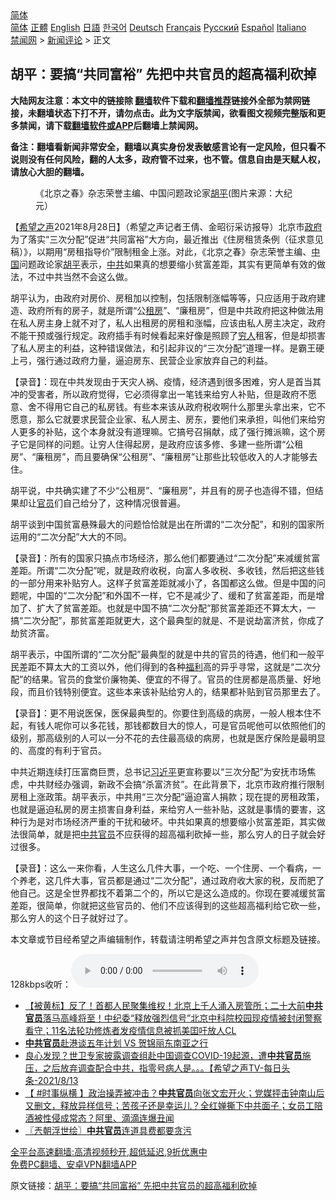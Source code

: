  <!-- 面包屑导航 --> <div class="breadcrumb"><!-- GTranslate: https://gtranslate.io/ -->  <div class="switcher notranslate">  <div class="selected">  <a href="#" onclick="return false;"> 简体</a>  </div>  <div class="option">  <a href="https://www.bannedbook.org" onclick="doGTranslate('zh-CN|zh-CN');jQuery('div.switcher div.selected a').html(jQuery(this).html());return false;" title="简体中文" class="nturl selected"> 简体</a>  <a href="https://www.bannedbook.org/zh-tw/" onclick="doGTranslate('zh-CN|zh-TW');jQuery('div.switcher div.selected a').html(jQuery(this).html());return false;" title="繁體中文" class="nturl"> 正體</a>  <a href="https://www.bannedbook.org/en/" onclick="doGTranslate('zh-CN|en');jQuery('div.switcher div.selected a').html(jQuery(this).html());return false;" title="English" class="nturl"> English</a>  <a href="https://www.bannedbook.org/ja/" onclick="doGTranslate('zh-CN|ja');jQuery('div.switcher div.selected a').html(jQuery(this).html());return false;" title="日本語" class="nturl"> 日語</a>  <a href="https://www.bannedbook.org/ko/" onclick="doGTranslate('zh-CN|ko');jQuery('div.switcher div.selected a').html(jQuery(this).html());return false;" title="한국어" class="nturl"> 한국어</a>  <a href="https://www.bannedbook.org/de/" onclick="doGTranslate('zh-CN|de');jQuery('div.switcher div.selected a').html(jQuery(this).html());return false;" title="Deutsch" class="nturl"> Deutsch</a>  <a href="https://www.bannedbook.org/fr/" onclick="doGTranslate('zh-CN|fr');jQuery('div.switcher div.selected a').html(jQuery(this).html());return false;" title="Français" class="nturl"> Français</a>  <a href="https://www.bannedbook.org/ru/" onclick="doGTranslate('zh-CN|ru');jQuery('div.switcher div.selected a').html(jQuery(this).html());return false;" title="Русский" class="nturl"> Русский</a>  <a href="https://www.bannedbook.org/es/" onclick="doGTranslate('zh-CN|es');jQuery('div.switcher div.selected a').html(jQuery(this).html());return false;" title="Español" class="nturl"> Español</a>  <a href="https://www.bannedbook.org/it/" onclick="doGTranslate('zh-CN|it');jQuery('div.switcher div.selected a').html(jQuery(this).html());return false;" title="Italiano" class="nturl"> Italiano</a>  </div>  </div>      <div class='breadcrumb-sub'><!-- Breadcrumb NavXT 6.3.0 --> <a href="https://www.bannedbook.org/" class="home">禁闻网</a> &gt; <a href="https://www.bannedbook.org/bnews/comments/" class="category">新闻评论</a> &gt; 正文</div></div><h2>胡平：要搞“共同富裕” 先把中共官员的超高福利砍掉</h2> <p class="notice"><b>大陆网友注意：本文中的链接除 <a href="https://github.com/bannedbook/fanqiang" >翻墙</a>软件下载和<a href="https://github.com/killgcd/justmysocks/blob/master/README.md">翻墙推荐</a>链接外全部为禁网链接，未翻墙状态下打不开，请勿点击。此为文字版禁闻，欲看图文视频完整版和更多禁闻，请下载<a href="https://github.com/bannedbook/fanqiang">翻墙软件或APP</a>后翻墙上禁闻网。</p><p>备注：翻墙看新闻非常安全，翻墙以真实身份发表敏感言论有一定风险，但只看不说则没有任何风险，翻的人太多，政府管不过来，也不管。信息自由是天赋人权，请放心大胆的翻墙。</b></p>  <div class="entry"> <figure> <p><figcaption>《北京之春》杂志荣誉主编、中国问题政论家<a href="https://www.bannedbook.org/bnews/tag/%e8%83%a1%e5%b9%b3/" class="st_tag internal_tag" rel="tag" title="标签 胡平 下的日志">胡平</a>(图片来源：大纪元）</figcaption></figure> <p>【<span class='wp_keywordlink_affiliate'><a href="https://www.soundofhope.org" title="希望之声" target="_blank">希望之声</a></span>2021年8月28日】（希望之声记者王倩、金昭衍采访报导）北京市<a href="https://www.bannedbook.org/bnews/tag/%e6%94%bf%e5%ba%9c/" class="st_tag internal_tag" rel="tag" title="标签 政府 下的日志">政府</a>为了落实“三次分配”促进“共同富裕”大方向，最近推出《住房租赁条例（征求意见稿）》，以期用“房租指导价”限制租金上涨。对此，《北京之春》杂志荣誉主编、<span class='wp_keywordlink_affiliate'><a href="https://www.bannedbook.org/" title="中国" target="_blank">中国</a></span>问题政论家<span class='wp_keywordlink'><a href="https://www.bannedbook.org/forum10/topic196.html" title="胡平" target="_blank">胡平</a></span>表示，<a href="https://www.bannedbook.org/bnews/tag/%e4%b8%ad%e5%85%b1/" class="st_tag internal_tag" rel="tag" title="标签 中共 下的日志">中共</a>如果真的想要缩小贫富差距，其实有更简单有效的做法，不过中共当然不会这么做。</p> <p>胡平认为，由政府对房价、房租加以控制，包括限制涨幅等等，只应适用于政府建造、政府所有的房子，就是所谓“公<a href="https://www.bannedbook.org/bnews/tag/%E7%A7%9F%E6%88%BF/" class="st_tag internal_tag" rel="tag" title="标签 租房 下的日志">租房</a>”、“廉租房”，但是中共政府把这种做法用在私人房主身上就不对了，私人出租房的房租和涨幅，应该由私人房主决定，政府不能干预或强行规定。政府插手有时候看起来好像是照顾了<a href="https://www.bannedbook.org/bnews/tag/%e7%a9%b7%e4%ba%ba/" class="st_tag internal_tag" rel="tag" title="标签 穷人 下的日志">穷人</a>租客，但是却损害了私人房主的利益，这种错误做法，和引起非议的“三次分配”道理一样。是霸王硬上弓，强行通过政府力量，逼迫房东、民营企业家放弃自己的利益。</p> <p>【录音】：现在中共发现由于天灾人祸、疫情，经济遇到很多困难，穷人是首当其冲的受害者，所以政府觉得，它必须得拿出一笔钱来给穷人补贴，但是政府不愿意、舍不得用它自己的私房钱。有些本来该从政府税收啊什么那里头拿出来，它不愿意，那么它就要求民营企业家、私人房主、房东，要他们来承担，叫他们来给穷人更多的补贴，这个本身就没有道理嘛。它搞号召捐献，成了强行摊派嘛，这个房子它是同样的问题。让穷人住得起房，是政府应该多修、多建一些所谓“公租房”、“廉租房”，而且要确保“公租房”、“廉租房”让那些比较低收入的人才能够去住。</p>  <p>胡平说，中共确实建了不少“公租房”、“廉租房”，并且有的房子也造得不错，但结果却让<a href="https://www.bannedbook.org/bnews/tag/%E5%AE%98%E5%91%98/" class="st_tag internal_tag" rel="tag" title="标签 官员 下的日志">官员</a>们自己给分了，这种情况很普遍。</p> <p>胡平谈到中国贫富悬殊最大的问题恰恰就是出在所谓的“二次分配”，和别的国家所运用的“二次分配”大大的不同。</p> <p>【录音】：所有的国家只搞点市场经济，那么他们都要通过“二次分配”来减缓贫富差距。所谓“二次分配”呢，就是政府收税，向富人多收税、多收钱，然后把这些钱的一部分用来补贴穷人。这样子贫富差距就减小了，各国都这么做。但是中国的问题呢，中国的“二次分配”和外国不一样，它不是减少了、缓和了贫富差距，而是增加了、扩大了贫富差距。也就是中国不搞“二次分配”那贫富差距还不算太大，一搞“二次分配”，那贫富差距就更大，这个最典型的就是、不是说劫富济贫，你成了劫贫济富。</p>  <p>胡平表示，中国所谓的“二次分配”最典型的就是中共的官员的待遇，他们和一般平民差距不算太大的工资以外，他们得到的各种<a href="https://www.bannedbook.org/bnews/tag/%E7%A6%8F%E5%88%A9/" class="st_tag internal_tag" rel="tag" title="标签 福利 下的日志">福利</a>高的异乎寻常，这就是“二次分配”的结果。官员的食堂价廉物美、便宜的不得了。官员的住房都是高质量、好地段，而且价钱特别便宜。这些本来该补贴给穷人的，结果都补贴到官员那里去了。</p> <p>【录音】：更不用说医保，医保最典型的。你要住到高级的病房，一般人根本住不起，有钱人呢你可以多花钱，那钱都数目大的惊人，可是官员呢他可以依照他们的级别，那高级别的人可以一分不花的去住最高级的病房，也就是医疗保险是最明显的、高度的有利于官员。</p> <p>中共近期连续打压富商巨贾，总书记<a href="https://www.bannedbook.org/bnews/tag/%e4%b9%a0%e8%bf%91%e5%b9%b3/" class="st_tag internal_tag" rel="tag" title="标签 习近平 下的日志">习近平</a>更宣称要以“三次分配”为安抚市场焦虑，中共财经办强调，新政不会搞“杀富济贫”。在此背景下，北京市政府推行限制房租上涨政策。胡平表示，中共用“三次分配”逼迫富人捐款；现在提的房租政策，也就是逼迫私房的房主损害自身利益，来给穷人一些补贴，这就是事情的要害，这种行为是对市场经济严重的干扰和破坏。中共如果真的想要缩小贫富差距，其实做法很简单，就是把<a href="https://www.bannedbook.org/bnews/tag/%e4%b8%ad%e5%85%b1%e5%ae%98%e5%91%98/" class="st_tag internal_tag" rel="tag" title="标签 中共官员 下的日志">中共官员</a>不应获得的超高福利砍掉一些，那么穷人的日子就会好过很多。</p>  <p>【录音】：这么一来你看，人生这么几件大事，一个吃、一个住房、一个看病，一个养老，这几件大事，官员都是通过“二次分配”，通过政府收大家的税，反而肥了他自己。这是全世界都找不着第二个的，所以它是这么造成的。你现在要减缓贫富差距，很简单，你就把这些官员的、他们不应该得到的这些超高福利给它砍一些，那么穷人的这个日子就好过了。</p> <p>本文章或节目经希望之声编辑制作，转载请注明希望之声并包含原文标题及链接。 </p> <p>128kbps收听：<audio controls="controls" type="audio/mpeg" preload="metadata" src="https://media.soundofhope.org/audio04/2021-08/1630160924622.mp3"></audio></p>  <ul class='op-related-articles' title='相关阅读'> <li><a href='https://www.bannedbook.org/bnews/bannedvideo/20210827/1613992.html' target='_blank'>【被黄标】反了！首都人民聚集维权！北京上千人涌入房管所；二十大前<b>中共官员</b>落马高峰将至！中纪委“释放强烈信号”北京中科院校园现疫情被封闭警察看守；11名法轮功修炼者发疫情信息被抓美囯吁放人CL</a></li> <li><a href='https://www.bannedbook.org/bnews/comments/20210824/1611985.html' target='_blank'><b>中共官员</b>赴港谈五年计划 VS 贺锦丽东南亚之行</a></li> <li><a href='https://www.bannedbook.org/bnews/comments/20210814/1606025.html' target='_blank'>良心发现？世卫专家披露调查组赴中国调查COVID-19起源，遭<b>中共官员</b>施压，之后放弃调查配合中共，指零号病人是。。。【希望之声TV-每日头条-2021/8/13</a></li> <li><a href='https://www.bannedbook.org/bnews/bannedvideo/20210810/1603422.html' target='_blank'>【 #时事纵横 】政治操弄被冲击？<b>中共官员</b>向张文宏开火；党媒抨击钟南山后又删文，释放异样信号；苦孩子还是幸运儿？全红婵撕下中共面子；女员工陪酒被性侵成常态？阿里、滴滴连爆丑闻</a></li> <li><a href='https://www.bannedbook.org/bnews/ssgc/20210731/1597582.html' target='_blank'>〖兲朝浮世绘〗<b>中共官员</b>连道具费都要贪污</a></li> </ul> <p class="texttj"> <a href="https://github.com/bannedbook/fanqiang/wiki/V2ray%E6%9C%BA%E5%9C%BA" target="_blank">全平台高速翻墙:高清视频秒开,超低延迟,9折优惠中</a><br/> <a href="https://github.com/bannedbook/fanqiang/wiki/%E7%A6%81%E9%97%BB%E7%BD%91%E5%AE%89%E5%8D%93%E7%BF%BB%E5%A2%99%E6%96%B0%E9%97%BBAPP" target="_blank">免费PC翻墙、安卓VPN翻墙APP</a></p><p>原文链接：<a class="src_link"  href="https://www.soundofhope.org/post/539756" target="_blank">胡平：要搞“共同富裕” 先把中共官员的超高福利砍掉</a></p><a name='sharetosocial'></a>  <div style="margin-bottom:5px;padding-bottom:5px;clear:both"> <div id="archive-pix-1" class="banner-ads"> <!-- AuctionX Display platform tag START --> <div id="26318x728x90x621x_ADSLOT2" clicktrack="%%CLICK_URL_ESC%%"></div> <!-- AuctionX Display platform tag END --> </div> <div id="archive-pix-2" class="banner-ads"> <!-- AuctionX Display platform tag START --> <div id="26315x300x250x621x_ADSLOT2" clicktrack="%%CLICK_URL_ESC%%"></div> <!-- AuctionX Display platform tag END --> </div> </div>  <div id="archive-pix-1" class="banner-ads"> <!-- AuctionX Display platform tag START --> <div id="26318x728x90x621x_ADSLOT3" clicktrack="%%CLICK_URL_ESC%%"></div> <!-- AuctionX Display platform tag END --> </div> </div><!--END ENTRY--> 